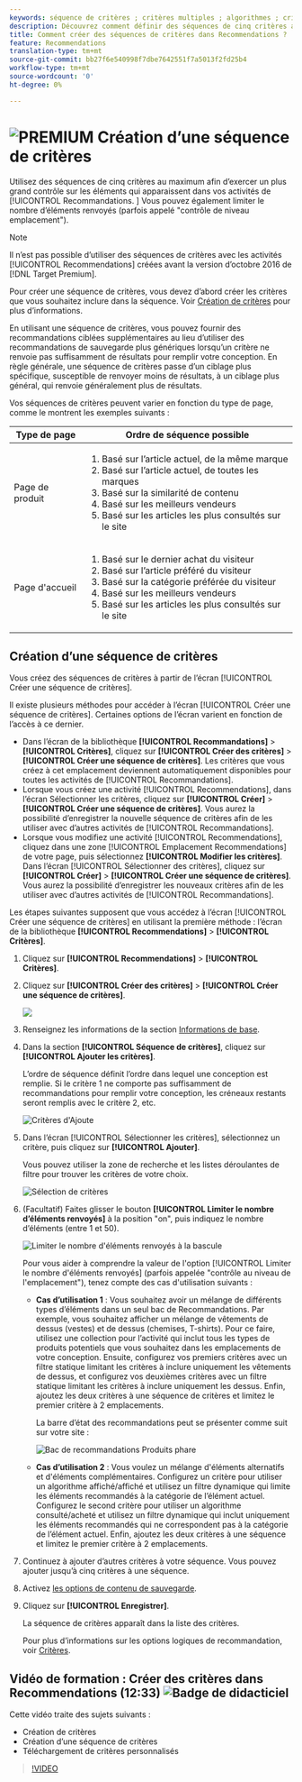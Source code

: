```yaml
---
keywords: séquence de critères ; critères multiples ; algorithmes ; critères ; critères de recommandations ; séquence ; nombre limite d’éléments renvoyé ; contrôle au niveau de l’emplacement ; emplacement
description: Découvrez comment définir des séquences de cinq critères au maximum pour exercer un meilleur contrôle sur les éléments qui apparaissent dans vos activités Recommendations Adobe Target.
title: Comment créer des séquences de critères dans Recommendations ?
feature: Recommendations
translation-type: tm+mt
source-git-commit: bb27f6e540998f7dbe7642551f7a5013f2fd25b4
workflow-type: tm+mt
source-wordcount: '0'
ht-degree: 0%

---
```



# ![PREMIUM](/help/assets/premium.png) Création d’une séquence de critères

Utilisez des séquences de cinq critères au maximum afin d’exercer un plus grand contrôle sur les éléments qui apparaissent dans vos activités de [!UICONTROL Recommandations. ] Vous pouvez également limiter le nombre d’éléments renvoyés (parfois appelé &quot;contrôle de niveau emplacement&quot;).

>[!NOTE]
>
>Il n’est pas possible d’utiliser des séquences de critères avec les activités [!UICONTROL Recommendations] créées avant la version d’octobre 2016 de [!DNL Target Premium].

Pour créer une séquence de critères, vous devez d’abord créer les critères que vous souhaitez inclure dans la séquence. Voir [Création de critères](/help/c-recommendations/c-algorithms/create-new-algorithm.md) pour plus d’informations.

En utilisant une séquence de critères, vous pouvez fournir des recommandations ciblées supplémentaires au lieu d’utiliser des recommandations de sauvegarde plus génériques lorsqu’un critère ne renvoie pas suffisamment de résultats pour remplir votre conception. En règle générale, une séquence de critères passe d’un ciblage plus spécifique, susceptible de renvoyer moins de résultats, à un ciblage plus général, qui renvoie généralement plus de résultats.

Vos séquences de critères peuvent varier en fonction du type de page, comme le montrent les exemples suivants :

| Type de page | Ordre de séquence possible |
| --- | --- |
| Page de produit | <ol><li>Basé sur l’article actuel, de la même marque</li><li>Basé sur l’article actuel, de toutes les marques</li><li>Basé sur la similarité de contenu</li><li>Basé sur les meilleurs vendeurs</li><li>Basé sur les articles les plus consultés sur le site</li></ol> |
| Page d&#39;accueil | <ol><li>Basé sur le dernier achat du visiteur </li><li>Basé sur l’article préféré du visiteur</li><li>Basé sur la catégorie préférée du visiteur</li><li>Basé sur les meilleurs vendeurs</li><li>Basé sur les articles les plus consultés sur le site</li></ol> |

## Création d’une séquence de critères

Vous créez des séquences de critères à partir de l’écran [!UICONTROL Créer une séquence de critères].

Il existe plusieurs méthodes pour accéder à l’écran [!UICONTROL Créer une séquence de critères]. Certaines options de l’écran varient en fonction de l’accès à ce dernier.

* Dans l’écran de la bibliothèque **[!UICONTROL Recommandations]** > **[!UICONTROL Critères]**, cliquez sur **[!UICONTROL Créer des critères]** > **[!UICONTROL Créer une séquence de critères]**. Les critères que vous créez à cet emplacement deviennent automatiquement disponibles pour toutes les activités de [!UICONTROL Recommandations].
* Lorsque vous créez une activité [!UICONTROL Recommendations], dans l’écran Sélectionner les critères, cliquez sur **[!UICONTROL Créer]** > **[!UICONTROL Créer une séquence de critères]**. Vous aurez la possibilité d’enregistrer la nouvelle séquence de critères afin de les utiliser avec d’autres activités de [!UICONTROL Recommandations].
* Lorsque vous modifiez une activité [!UICONTROL Recommendations], cliquez dans une zone [!UICONTROL Emplacement Recommendations] de votre page, puis sélectionnez **[!UICONTROL Modifier les critères]**. Dans l’écran [!UICONTROL Sélectionner des critères], cliquez sur **[!UICONTROL Créer]** > **[!UICONTROL Créer une séquence de critères]**. Vous aurez la possibilité d’enregistrer les nouveaux critères afin de les utiliser avec d’autres activités de [!UICONTROL Recommandations].

Les étapes suivantes supposent que vous accédez à l’écran [!UICONTROL Créer une séquence de critères] en utilisant la première méthode : l’écran de la bibliothèque **[!UICONTROL Recommendations]** > **[!UICONTROL Critères]**.

1. Cliquez sur **[!UICONTROL Recommendations]** > **[!UICONTROL Critères]**.

1. Cliquez sur **[!UICONTROL Créer des critères]** > **[!UICONTROL Créer une séquence de critères]**.

   ![](assets/CreateCriteriaSequence.png)

1. Renseignez les informations de la section [Informations de base](/help/c-recommendations/c-algorithms/create-new-algorithm.md#info).

1. Dans la section **[!UICONTROL Séquence de critères]**, cliquez sur **[!UICONTROL Ajouter les critères]**.

   L’ordre de séquence définit l’ordre dans lequel une conception est remplie. Si le critère 1 ne comporte pas suffisamment de recommandations pour remplir votre conception, les créneaux restants seront remplis avec le critère 2, etc.

   ![Critères d&#39;Ajoute](/help/c-recommendations/c-algorithms/assets/add-criteria.png)

1. Dans l’écran [!UICONTROL Sélectionner les critères], sélectionnez un critère, puis cliquez sur **[!UICONTROL Ajouter]**.

   Vous pouvez utiliser la zone de recherche et les listes déroulantes de filtre pour trouver les critères de votre choix.

   ![Sélection de critères](/help/c-recommendations/c-algorithms/assets/select-criteria.png)

1. (Facultatif) Faites glisser le bouton **[!UICONTROL Limiter le nombre d’éléments renvoyés]** à la position &quot;on&quot;, puis indiquez le nombre d’éléments (entre 1 et 50).

   ![Limiter le nombre d&#39;éléments renvoyés à la bascule](/help/c-recommendations/c-algorithms/assets/limit-number.png)

   Pour vous aider à comprendre la valeur de l&#39;option [!UICONTROL Limiter le nombre d&#39;éléments renvoyés] (parfois appelée &quot;contrôle au niveau de l&#39;emplacement&quot;), tenez compte des cas d&#39;utilisation suivants :

   * **Cas d’utilisation 1** : Vous souhaitez avoir un mélange de différents types d’éléments dans un seul bac de Recommandations. Par exemple, vous souhaitez afficher un mélange de vêtements de dessus (vestes) et de dessus (chemises, T-shirts). Pour ce faire, utilisez une collection pour l’activité qui inclut tous les types de produits potentiels que vous souhaitez dans les emplacements de votre conception. Ensuite, configurez vos premiers critères avec un filtre statique limitant les critères à inclure uniquement les vêtements de dessus, et configurez vos deuxièmes critères avec un filtre statique limitant les critères à inclure uniquement les dessus. Enfin, ajoutez les deux critères à une séquence de critères et limitez le premier critère à 2 emplacements.

      La barre d’état des recommandations peut se présenter comme suit sur votre site :

      ![Bac de recommandations Produits phare](/help/c-recommendations/c-algorithms/assets/featured-products.png)

   * **Cas d’utilisation 2** : Vous voulez un mélange d&#39;éléments alternatifs et d&#39;éléments complémentaires. Configurez un critère pour utiliser un algorithme affiché/affiché et utilisez un filtre dynamique qui limite les éléments recommandés à la catégorie de l’élément actuel. Configurez le second critère pour utiliser un algorithme consulté/acheté et utilisez un filtre dynamique qui inclut uniquement les éléments recommandés qui ne correspondent pas à la catégorie de l’élément actuel. Enfin, ajoutez les deux critères à une séquence et limitez le premier critère à 2 emplacements.

1. Continuez à ajouter d’autres critères à votre séquence. Vous pouvez ajouter jusqu’à cinq critères à une séquence.

1. Activez [les options de contenu de sauvegarde](/help/c-recommendations/c-algorithms/create-new-algorithm.md#content).

1. Cliquez sur **[!UICONTROL Enregistrer]**.

   La séquence de critères apparaît dans la liste des critères.

   Pour plus d’informations sur les options logiques de recommandation, voir [Critères](/help/c-recommendations/c-algorithms/algorithms.md).

## Vidéo de formation : Créer des critères dans Recommendations (12:33)  ![Badge de didacticiel](/help/assets/tutorial.png)

Cette vidéo traite des sujets suivants :

* Création de critères
* Création d’une séquence de critères
* Téléchargement de critères personnalisés

>[!VIDEO](https://video.tv.adobe.com/v/27694?quality=12)
